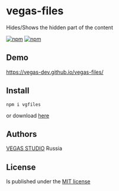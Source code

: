 # vegas-files
Hides/Shows the hidden part of the content

[![npm](https://img.shields.io/npm/v/vgfiles.svg?style=flat-square&maxAge=600)](https://www.npmjs.com/package/vgfiles) [![npm](https://img.shields.io/npm/l/vgfiles.svg?style=flat-square)]()

## Demo
https://vegas-dev.github.io/vegas-files/

## Install
```
npm i vgfiles
```

or download [here](https://github.com/vegas-dev/vegas-files/archive/master.zip)

## Authors

[VEGAS STUDIO](https://vegas-dev.com)  Russia

## License
Is published under the [MIT license](http://www.opensource.org/licenses/mit-license)
